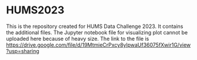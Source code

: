 # HUMS2023

This is the repository created for HUMS Data Challenge 2023. It contains the additional files.
The Jupyter notebook file for visualizing plot cannot be uploaded here because of heavy size. The link to the file is https://drive.google.com/file/d/19MtmieCrPxcy8ylpwaUf36075fXwir1G/view?usp=sharing
